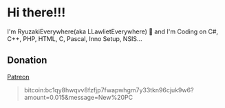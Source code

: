 # Hi there!!!

I'm RyuzakiEverywhere(aka LLawlietEverywhere) 👋 and I'm Coding on C#, C++, PHP, HTML, C, Pascal, Inno Setup, NSIS... 

## Donation

[Patreon](https://patreon.com/ryuzakieverywhereofficial)

> bitcoin:bc1qy8hwqvv8fzfjp7fwapwhgm7y33tkn96cjuk9w6?amount=0.015&message=New%20PC

